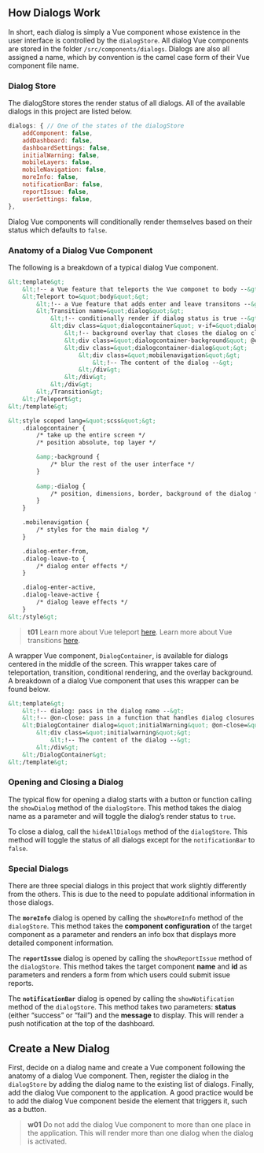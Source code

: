 ## How Dialogs Work
In short, each dialog is simply a Vue component whose existence in the user interface is controlled by the `dialogStore`. All dialog Vue components are stored in the folder `/src/components/dialogs`. Dialogs are also all assigned a name, which by convention is the camel case form of their Vue component file name.

### Dialog Store
The dialogStore stores the render status of all dialogs. All of the available dialogs in this project are listed below.

```js
dialogs: { // One of the states of the dialogStore
    addComponent: false,
    addDashboard: false,
    dashboardSettings: false,
    initialWarning: false,
    mobileLayers: false,
    mobileNavigation: false,
    moreInfo: false,
    notificationBar: false,
    reportIssue: false,
    userSettings: false,
},
```

Dialog Vue components will conditionally render themselves based on their status which defaults to `false`.

### Anatomy of a Dialog Vue Component
The following is a breakdown of a typical dialog Vue component.


```html
&lt;template&gt;
    &lt;!-- a Vue feature that teleports the Vue componet to body --&gt;
    &lt;Teleport to=&quot;body&quot;&gt; 
        &lt;!-- a Vue feature that adds enter and leave transitons --&gt;
        &lt;Transition name=&quot;dialog&quot;&gt; 
            &lt;!-- conditionally render if dialog status is true --&gt;
            &lt;div class=&quot;dialogcontainer&quot; v-if=&quot;dialogStore.dialogs.mobileNavigation&quot;&gt; 
                &lt;!-- background overlay that closes the dialog on click --&gt;
                &lt;div class=&quot;dialogcontainer-background&quot; @click=&quot;dialogStore.hideAllDialogs&quot;&gt;&lt;/div&gt;
                &lt;div class=&quot;dialogcontainer-dialog&quot;&gt;
                    &lt;div class=&quot;mobilenavigation&quot;&gt;
                        &lt;!-- The content of the dialog --&gt;
                    &lt;/div&gt;
                &lt;/div&gt;
            &lt;/div&gt;
        &lt;/Transition&gt;
    &lt;/Teleport&gt;
&lt;/template&gt;
```

```html
&lt;style scoped lang=&quot;scss&quot;&gt;
    .dialogcontainer {
        /* take up the entire screen */
        /* position absolute, top layer */

        &amp;-background {
            /* blur the rest of the user interface */
        }
        
        &amp;-dialog {
            /* position, dimensions, border, background of the dialog */
        }
    }

    .mobilenavigation {
        /* styles for the main dialog */
    }

    .dialog-enter-from,
    .dialog-leave-to {
        /* dialog enter effects */
    }

    .dialog-enter-active,
    .dialog-leave-active {
        /* dialog leave effects */
    }
&lt;/style&gt;
```

>**t01**
>Learn more about Vue teleport [here](https://vuejs.org/guide/built-ins/teleport.html).
>Learn more about Vue transitions [here](https://vuejs.org/guide/built-ins/transition.html).

A wrapper Vue component, `DialogContainer`, is available for dialogs centered in the middle of the screen. This wrapper takes care of teleportation, transition, conditional rendering, and the overlay background. A breakdown of a dialog Vue component that uses this wrapper can be found below.

```html
&lt;template&gt;
    &lt;!-- dialog: pass in the dialog name --&gt;
    &lt;!-- @on-close: pass in a function that handles dialog closures --&gt;
    &lt;DialogContainer dialog=&quot;initialWarning&quot; @on-close=&quot;handleClose&quot;&gt;
        &lt;div class=&quot;initialwarning&quot;&gt;
            &lt;!-- The content of the dialog --&gt;
        &lt;/div&gt;
    &lt;/DialogContainer&gt;
&lt;/template&gt;
```

### Opening and Closing a Dialog
The typical flow for opening a dialog starts with a button or function calling the `showDialog` method of the `dialogStore`. This method takes the dialog name as a parameter and will toggle the dialog’s render status to `true`.

To close a dialog, call the `hideAllDialogs` method of the `dialogStore`. This method will toggle the status of all dialogs except for the `notificationBar` to `false`.

### Special Dialogs
There are three special dialogs in this project that work slightly differently from the others. This is due to the need to populate additional information in those dialogs.

The **`moreInfo`** dialog is opened by calling the `showMoreInfo` method of the `dialogStore`. This method takes the **component configuration** of the target component as a parameter and renders an info box that displays more detailed component information.

The **`reportIssue`** dialog is opened by calling the `showReportIssue` method of the `dialogStore`. This method takes the target component **name** and **id** as parameters and renders a form from which users could submit issue reports.

The **`notificationBar`** dialog is opened by calling the `showNotification` method of the `dialogStore`. This method takes two parameters: **status** (either “success” or “fail”) and the **message** to display. This will render a push notification at the top of the dashboard.

## Create a New Dialog
First, decide on a dialog name and create a Vue component following the anatomy of a dialog Vue component. Then, register the dialog in the `dialogStore` by adding the dialog name to the existing list of dialogs. Finally, add the dialog Vue component to the application. A good practice would be to add the dialog Vue component beside the element that triggers it, such as a button.

>**w01**
>Do not add the dialog Vue component to more than one place in the application. This will render more than one dialog when the dialog is activated.
